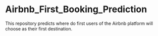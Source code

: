 # Airbnb_First_Booking_Prediction
This repository predicts where do first users of the Airbnb platform will choose as their first destination.

